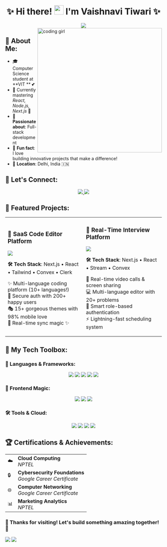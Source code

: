 <h1 align="center">✨ Hi there! <img src="https://raw.githubusercontent.com/MartinHeinz/MartinHeinz/master/wave.gif" height="30"> I'm Vaishnavi Tiwari ✨</h1>

<div align="center">
  <img src="https://readme-typing-svg.herokuapp.com/?lines=Full-Stack+Developer+💖;Frontend+Enthusiast+🌸;Code+Creator+🦄;&font=Fira%20Code&center=true&width=380&height=50&duration=4000&pause=1000&color=FF69B4">
</div>

<img align="right" alt="coding girl" width="400" src="https://www.google.com/url?sa=i&url=https%3A%2F%2Flegendsofthemultiuniverse.fandom.com%2Fwiki%2FPsyduck&psig=AOvVaw0tJHeXSiW-p3qGJHgUOLDX&ust=1758003722747000&source=images&cd=vfe&opi=89978449&ved=0CBQQjRxqFwoTCKC6w7SQ2o8DFQAAAAAdAAAAABAE">

## 🌸 About Me:
- 🎓 Computer Science student at **VIT **  💕
- 🌱 Currently mastering *React, Node.js, Next.js* 🌿 
- 🌟 **Passionate about**: Full-stack development
- 🦄 **Fun fact**: I love building innovative projects that make a difference! 
- 📍 **Location**: Delhi, India 🇮🇳

## 💖 Let's Connect:
<p align="center">
<a href="https://linkedin.com/in/vaishnavi-tiwari-343725250">
  <img src="https://img.shields.io/badge/LinkedIn-💕%20Let's%20Connect!-FF69B4?style=for-the-badge&logo=linkedin&logoColor=white&labelColor=FF1493"/>
</a>
<a href="mailto:vaishnavitiwari968@gmail.com">
  <img src="https://img.shields.io/badge/Email-💌%20Say%20Hello!-98FB98?style=for-the-badge&logo=gmail&logoColor=white&labelColor=32CD32"/>
</a>
</p>

## 🌟 Featured Projects:

<table align="center">
<tr>
<td width="50%">

### 🎨 SaaS Code Editor Platform
<img src="https://img.shields.io/badge/Status-✨%20Live-FF69B4?style=flat-square"/>

**🛠️ Tech Stack**: Next.js • React • Tailwind • Convex • Clerk

✨ Multi-language coding platform (10+ languages!)  
🔐 Secure auth with 200+ happy users  
🎭 15+ gorgeous themes with 98% mobile love  
🌈 Real-time sync magic ✨

</td>
<td width="50%">

### 💼 Real-Time Interview Platform
<img src="https://img.shields.io/badge/Status-🚀%20Active-98FB98?style=flat-square"/>

**🛠️ Tech Stack**: Next.js • React • Stream • Convex

🎥 Real-time video calls & screen sharing  
💻 Multi-language editor with 20+ problems  
👥 Smart role-based authentication  
⚡ Lightning-fast scheduling system

</td>
</tr>
</table>

## 🌈 My Tech Toolbox:

### 💖 Languages & Frameworks:
<p align="center">
<img src="https://img.shields.io/badge/Java-💖-FF69B4?style=for-the-badge&logo=java&logoColor=white&labelColor=FF1493"/> 
<img src="https://img.shields.io/badge/JavaScript-✨-FFB6C1?style=for-the-badge&logo=javascript&logoColor=white&labelColor=FF69B4"/> 
<img src="https://img.shields.io/badge/React-🌸-98FB98?style=for-the-badge&logo=react&logoColor=white&labelColor=32CD32"/> 
<img src="https://img.shields.io/badge/Next.js-🦄-DDA0DD?style=for-the-badge&logo=next.js&logoColor=white&labelColor=9370DB"/>
<img src="https://img.shields.io/badge/Node.js-🌿-90EE90?style=for-the-badge&logo=node.js&logoColor=white&labelColor=228B22"/>
</p>

### 🎨 Frontend Magic:
<p align="center">
<img src="https://img.shields.io/badge/HTML5-💕-FFB6C1?style=for-the-badge&logo=html5&logoColor=white&labelColor=FF69B4"/> 
<img src="https://img.shields.io/badge/CSS3-🌸-98FB98?style=for-the-badge&logo=css3&logoColor=white&labelColor=32CD32"/> 
<img src="https://img.shields.io/badge/Tailwind-🦋-DDA0DD?style=for-the-badge&logo=tailwind-css&logoColor=white&labelColor=9370DB"/>
</p>

### 🛠️ Tools & Cloud:
<p align="center">
<img src="https://img.shields.io/badge/AWS-☁️-FFB6C1?style=for-the-badge&logo=amazonaws&logoColor=white&labelColor=FF69B4"/> 
<img src="https://img.shields.io/badge/MySQL-💎-98FB98?style=for-the-badge&logo=mysql&logoColor=white&labelColor=32CD32"/> 
<img src="https://img.shields.io/badge/Git-🌟-DDA0DD?style=for-the-badge&logo=git&logoColor=white&labelColor=9370DB"/> 
<img src="https://img.shields.io/badge/VS%20Code-💖-FFB6C1?style=for-the-badge&logo=visual-studio-code&logoColor=white&labelColor=FF69B4"/>
</p>

## 🏆 Certifications & Achievements:

<div align="left">
<table>
<tr>
<td align="left">☁️</td>
<td><strong>Cloud Computing</strong><br/><em>NPTEL</em></td>
</tr>
<tr>
<td align="left">🔒</td>
<td><strong>Cybersecurity Foundations</strong><br/><em>Google Career Certificate</em></td>
</tr>
<tr>
<td align="left">🌐</td>
<td><strong>Computer Networking</strong><br/><em>Google Career Certificate</em></td>
</tr>
<tr>
<td align="left">📊</td>
<td><strong>Marketing Analytics</strong><br/><em>NPTEL</em></td>
</tr>
</table>
</div>

### 💖 Thanks for visiting! Let's build something amazing together! 💖

<img src="https://komarev.com/ghpvc/?username=yourusername&label=Profile%20Views&color=FF69B4&style=for-the-badge"/> 
<img src="https://img.shields.io/badge/Made%20with-💖-FF69B4?style=for-the-badge"/>

</div>
